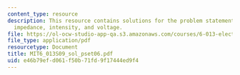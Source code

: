```yaml
---
content_type: resource
description: This resource contains solutions for the problem statements related to
  impedance, intensity, and voltage.
file: https://ol-ocw-studio-app-qa.s3.amazonaws.com/courses/6-013-electromagnetics-and-applications-spring-2009/e46b79efd061f50b71fd9f17444ed9f4_MIT6_013S09_sol_pset06.pdf
file_type: application/pdf
resourcetype: Document
title: MIT6_013S09_sol_pset06.pdf
uid: e46b79ef-d061-f50b-71fd-9f17444ed9f4
---
```

